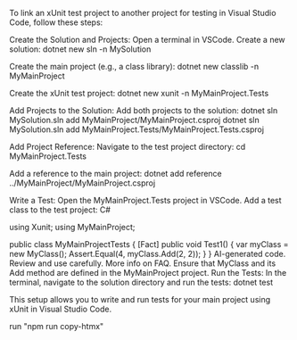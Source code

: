 To link an xUnit test project to another project for testing in Visual Studio Code, follow these steps:

Create the Solution and Projects:
Open a terminal in VSCode.
Create a new solution:
dotnet new sln -n MySolution

Create the main project (e.g., a class library):
dotnet new classlib -n MyMainProject

Create the xUnit test project:
dotnet new xunit -n MyMainProject.Tests

Add Projects to the Solution:
Add both projects to the solution:
dotnet sln MySolution.sln add MyMainProject/MyMainProject.csproj
dotnet sln MySolution.sln add MyMainProject.Tests/MyMainProject.Tests.csproj

Add Project Reference:
Navigate to the test project directory:
cd MyMainProject.Tests

Add a reference to the main project:
dotnet add reference ../MyMainProject/MyMainProject.csproj

Write a Test:
Open the MyMainProject.Tests project in VSCode.
Add a test class to the test project:
C#

using Xunit;
using MyMainProject;

public class MyMainProjectTests
{
    [Fact]
    public void Test1()
    {
        var myClass = new MyClass();
        Assert.Equal(4, myClass.Add(2, 2));
    }
}
AI-generated code. Review and use carefully. More info on FAQ.
Ensure that MyClass and its Add method are defined in the MyMainProject project.
Run the Tests:
In the terminal, navigate to the solution directory and run the tests:
dotnet test

This setup allows you to write and run tests for your main project using xUnit in Visual Studio Code.




run "npm run copy-htmx"



